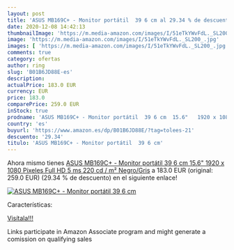 ```yaml
---
layout: post
title: 'ASUS MB169C+ - Monitor portátil  39 6 cm al 29.34 % de descuento'
date: 2020-12-08 14:42:13
thumbnailImage: 'https://m.media-amazon.com/images/I/51eTkYWvFdL._SL200_.jpg'
image: 'https://m.media-amazon.com/images/I/51eTkYWvFdL._SL200_.jpg'
images: [ 'https://m.media-amazon.com/images/I/51eTkYWvFdL._SL200_.jpg' ]
comments: true
category: ofertas
author: ring
slug: 'B01B6JD88E-es'
description:
actualPrice: 183.0 EUR
currency: EUR
price: 183.0
comparePrice: 259.0 EUR
inStock: true
prodname: 'ASUS MB169C+ - Monitor portátil  39 6 cm  15.6"   1920 x 1080 Pixeles  Full HD  5 ms  220 cd / m²  Negro/Gris'
country: 'es'
buyurl: 'https://www.amazon.es/dp/B01B6JD88E/?tag=tolees-21'
descuento: '29.34'
titulo: 'ASUS MB169C+ - Monitor portátil  39 6 cm'
---
```


Ahora mismo tienes [ASUS MB169C+ - Monitor portátil  39 6 cm  15.6"   1920 x 1080 Pixeles  Full HD  5 ms  220 cd / m²  Negro/Gris](https://www.amazon.es/dp/B01B6JD88E/?tag=tolees-21) a 183.0 EUR (original: 259.0 EUR) (29.34 %  de descuento) en el siguiente enlace!

[![ASUS MB169C+ - Monitor portátil  39 6 cm](https://m.media-amazon.com/images/I/51eTkYWvFdL._SL200_.jpg)](https://www.amazon.es/dp/B01B6JD88E/?tag=tolees-21)

Características:


[Visítala!!!](https://www.amazon.es/dp/B01B6JD88E/?tag=tolees-21)

Links participate in Amazon Associate program and might generate a comission on qualifying sales
